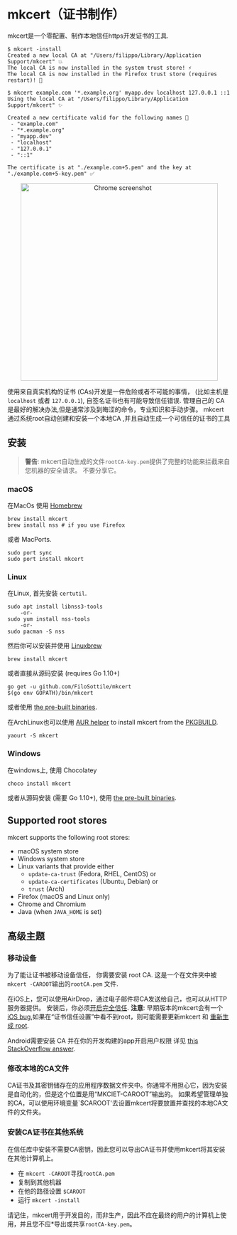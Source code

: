# mkcert（证书制作）

mkcert是一个零配置、制作本地信任https开发证书的工具.

```
$ mkcert -install
Created a new local CA at "/Users/filippo/Library/Application Support/mkcert" 💥
The local CA is now installed in the system trust store! ⚡️
The local CA is now installed in the Firefox trust store (requires restart)! 🦊

$ mkcert example.com '*.example.org' myapp.dev localhost 127.0.0.1 ::1
Using the local CA at "/Users/filippo/Library/Application Support/mkcert" ✨

Created a new certificate valid for the following names 📜
 - "example.com"
 - "*.example.org"
 - "myapp.dev"
 - "localhost"
 - "127.0.0.1"
 - "::1"

The certificate is at "./example.com+5.pem" and the key at "./example.com+5-key.pem" ✅
```

<p align="center"><img width="444" alt="Chrome screenshot" src="https://user-images.githubusercontent.com/1225294/41887838-7acd55ca-78d0-11e8-8a81-139a54faaf87.png"></p>

使用来自真实机构的证书 (CAs)开发是一件危险或者不可能的事情，  (比如主机是 `localhost` 或者 `127.0.0.1`), 自签名证书也有可能导致信任错误. 管理自己的 CA 是最好的解决办法,但是通常涉及到晦涩的命令，专业知识和手动步骤。
mkcert 通过系统root自动创建和安装一个本地CA  ,并且自动生成一个可信任的证书的工具

## 安装

> **警告**:   mkcert自动生成的文件`rootCA-key.pem`提供了完整的功能来拦截来自您机器的安全请求。 不要分享它。

### macOS

在MacOs 使用 [Homebrew](https://brew.sh/)

```
brew install mkcert
brew install nss # if you use Firefox
```

或者 MacPorts.

```
sudo port sync
sudo port install mkcert
```

### Linux

在Linux, 首先安装 `certutil`.

```
sudo apt install libnss3-tools
    -or-
sudo yum install nss-tools
    -or-
sudo pacman -S nss
```

然后你可以安装并使用 [Linuxbrew](http://linuxbrew.sh/)

```
brew install mkcert
````

或者直接从源码安装 (requires Go 1.10+)

```
go get -u github.com/FiloSottile/mkcert
$(go env GOPATH)/bin/mkcert
```

或者使用 [the pre-built binaries](https://github.com/FiloSottile/mkcert/releases).

在ArchLinux也可以使用 [AUR helper](https://wiki.archlinux.org/index.php/AUR_helpers) to install mkcert from the [PKGBUILD](https://aur.archlinux.org/packages/mkcert/).

```
yaourt -S mkcert
```

### Windows

在windows上, 使用 Chocolatey

```
choco install mkcert
```

或者从源码安装 (需要 Go 1.10+), 使用 [the pre-built binaries](https://github.com/FiloSottile/mkcert/releases).

## Supported root stores

mkcert supports the following root stores:

* macOS system store
* Windows system store
* Linux variants that provide either
    * `update-ca-trust` (Fedora, RHEL, CentOS) or
    * `update-ca-certificates` (Ubuntu, Debian) or
    * `trust` (Arch)
* Firefox (macOS and Linux only)
* Chrome and Chromium
* Java (when `JAVA_HOME` is set)

## 高级主题

### 移动设备

为了能让证书被移动设备信任， 你需要安装 root CA. 这是一个在文件夹中被 `mkcert -CAROOT`输出的`rootCA.pem` 文件.

在iOS上，您可以使用AirDrop，通过电子邮件将CA发送给自己，也可以从HTTP服务器提供。 安装后，你必须[开启完全信任](https://support.apple.com/en-nz/HT204477). **注意**: 早期版本的mkcert会有一个 [iOS bug](https://forums.developer.apple.com/thread/89568),如果在“证书信任设置”中看不到root，则可能需要更新mkcert 和 [重新生成 root](https://github.com/FiloSottile/mkcert/issues/47#issuecomment-408724149).

Android需要安装 CA 并在你的开发构建的app开启用户权限 详见 [this StackOverflow answer](https://stackoverflow.com/a/22040887/749014).

### 修改本地的CA文件

CA证书及其密钥储存在的应用程序数据文件夹中。你通常不用担心它，因为安装是自动化的，但是这个位置是用“MKCIET-CAROOT”输出的。
如果希望管理单独的CA，可以使用环境变量`$CAROOT'去设置mkcert将要放置并查找的本地CA文件的文件夹。

### 安装CA证书在其他系统

在信任库中安装不需要CA密钥，因此您可以导出CA证书并使用mkcert将其安装在其他计算机上。

* 在 `mkcert -CAROOT`寻找`rootCA.pem` 
* 复制到其他机器
* 在他的路径设置 `$CAROOT` 
* 运行 `mkcert -install`

请记住，mkcert用于开发目的，而非生产，因此不应在最终的用户的计算机上使用，并且您不应*导出或共享`rootCA-key.pem`。
